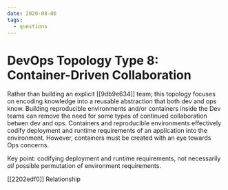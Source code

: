 ```yaml
---
date: 2020-08-06
tags:
  - questions
---
```


# DevOps Topology Type 8: Container-Driven Collaboration

Rather than building an explicit [[9db9e634]] team; this topology focuses on encoding knowledge into a reusable abstraction that both dev and ops know.
Building reproducible environments and/or containers inside the Dev teams can remove the need for some types of continued collaboration betwen dev and ops.
Containers and reproducible environments effectively codify deployment and runtime requirements of an application into the environment.
However, containers must be created with an eye towards Ops concerns.

Key point: codifying deployment and runtime requirements, not necessarily _all_ possible permutation of environment requirements.

[[2202edf0]] Relationship
